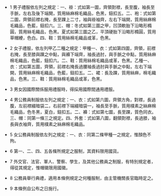 * 1 男子禮服依左列之規定：一、褂：式如第一圖，齊領對襟，長至腹，袖長至手脈，左右及後下端開，質用絲麻棉毛織品，色黑，鈕扣五。二、袍：式如第二圖，齊領前襟右掩，長至踝上二寸，袖與褂袖齊，左右下端開，質用絲麻棉毛織品，色藍，鈕扣六。三、帽：冬式如第三圖之甲，凹頂軟胎下沿略形橢圓，質用絲毛織品，色黑。夏式如第三圖之乙，平頂硬胎下沿略形橢圓，質用草帽緶，色白。四、鞋：質用絲棉毛織品或革，色黑。

* 2 女子禮服，依左列甲乙二種之規定：甲種一、衣：式如第四圖，齊領，前襟右掩，長至膝與踝之中點，與褲下端齊，袖長過肘，與手脈之中點，質用絲麻棉毛織品，色藍，鈕扣六。二、鞋：質用絲棉毛織品或革，色黑。乙種一、衣：式如第五圖，齊領，前襟右掩長過腰袖長過肘與手脈之中點，左右下端開，質用絲麻棉毛織品，色藍，鈕扣五。二、裙：長及踝，質用絲麻，棉毛織品，色黑。三、鞋：質用絲棉毛織品或革，色黑。

* 3 男女因國際關係服用禮服時，得採用國際間通用禮服。

* 4 男公務員制服依左列之規定：一、衣：式如第六圖，齊領方角，對襟，長過腹，左前襟綴暗袋二，右前襟下端綴暗袋一，袖長至手脈，質用樸素之絲麻棉毛織品，色冬黑，夏白，鈕扣五。二、褲：式如第七圖，長至踝，質色同衣。三、帽：同第一條三之規定。四、外套：式如第八圖，翻領對襟，長過膝，袖長與衣袖齊，質用樸素之絲麻棉毛織品。

* 5 女公務員制服依左列之規定：一、衣：同第二條甲種一之規定，惟顏色不拘。

* 6 第一、二、四、五各條所規定之服制，其資料限用國貨。

* 7 外交官、法官、軍人、警察、學生，及其他公務員之制服，有特別規定者，得從其規定，惟帽徽限用國徽。

* 8 公務員舉行典禮，適用本條例規定之何種服制，由主管機關長官臨時定之。

* 9 本條例自公布之日施行。

